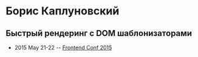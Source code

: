 # Борис Каплуновский

## Быстрый рендеринг с DOM шаблонизаторами
- 2015 May 21-22 -- [Frontend Conf 2015](https://www.youtube.com/watch?v=oNJLGO7yM2s)    
